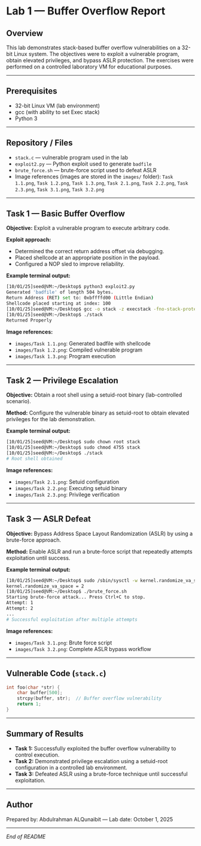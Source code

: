 # Lab 1 — Buffer Overflow Report

## Overview
This lab demonstrates stack-based buffer overflow vulnerabilities on a 32-bit Linux system. The objectives were to exploit a vulnerable program, obtain elevated privileges, and bypass ASLR protection. The exercises were performed on a controlled laboratory VM for educational purposes.

---

## Prerequisites
- 32-bit Linux VM (lab environment)
- gcc (with ability to set Exec stack)
- Python 3

---

## Repository / Files
- `stack.c` — vulnerable program used in the lab
- `exploit2.py` — Python exploit used to generate `badfile`
- `brute_force.sh` — brute-force script used to defeat ASLR
- Image references (images are stored in the `images/` folder): `Task 1.1.png`, `Task 1.2.png`, `Task 1.3.png`, `Task 2.1.png`, `Task 2.2.png`, `Task 2.3.png`, `Task 3.1.png`, `Task 3.2.png`

---

## Task 1 — Basic Buffer Overflow
**Objective:** Exploit a vulnerable program to execute arbitrary code.

**Exploit approach:**
- Determined the correct return address offset via debugging.
- Placed shellcode at an appropriate position in the payload.
- Configured a NOP sled to improve reliability.

**Example terminal output:**
```bash
[10/01/25]seed@VM:~/Desktop$ python3 exploit2.py
Generated 'badfile' of length 504 bytes.
Return Address (RET) set to: 0xbffffd00 (Little Endian)
Shellcode placed starting at index: 100
[10/01/25]seed@VM:~/Desktop$ gcc -o stack -z execstack -fno-stack-protector stack.c
[10/01/25]seed@VM:~/Desktop$ ./stack
Returned Properly
```

**Image references:**
- `images/Task 1.1.png`: Generated badfile with shellcode
- `images/Task 1.2.png`: Compiled vulnerable program
- `images/Task 1.3.png`: Program execution

---

## Task 2 — Privilege Escalation
**Objective:** Obtain a root shell using a setuid-root binary (lab-controlled scenario).

**Method:** Configure the vulnerable binary as setuid-root to obtain elevated privileges for the lab demonstration.

**Example terminal output:**
```bash
[10/01/25]seed@VM:~/Desktop$ sudo chown root stack
[10/01/25]seed@VM:~/Desktop$ sudo chmod 4755 stack
[10/01/25]seed@VM:~/Desktop$ ./stack
# Root shell obtained
```

**Image references:**
- `images/Task 2.1.png`: Setuid configuration
- `images/Task 2.2.png`: Executing setuid binary
- `images/Task 2.3.png`: Privilege verification

---

## Task 3 — ASLR Defeat
**Objective:** Bypass Address Space Layout Randomization (ASLR) by using a brute-force approach.

**Method:** Enable ASLR and run a brute-force script that repeatedly attempts exploitation until success.

**Example terminal output:**
```bash
[10/01/25]seed@VM:~/Desktop$ sudo /sbin/sysctl -w kernel.randomize_va_space=2
kernel.randomize_va_space = 2
[10/01/25]seed@VM:~/Desktop$ ./brute_force.sh
Starting brute-force attack... Press Ctrl+C to stop.
Attempt: 1
Attempt: 2
...
# Successful exploitation after multiple attempts
```

**Image references:**
- `images/Task 3.1.png`: Brute force script
- `images/Task 3.2.png`: Complete ASLR bypass workflow

---

## Vulnerable Code (`stack.c`)
```c
int foo(char *str) {
    char buffer[500];
    strcpy(buffer, str);  // Buffer overflow vulnerability
    return 1;
}
```

---

## Summary of Results
- **Task 1:** Successfully exploited the buffer overflow vulnerability to control execution.
- **Task 2:** Demonstrated privilege escalation using a setuid-root configuration in a controlled lab environment.
- **Task 3:** Defeated ASLR using a brute-force technique until successful exploitation.

---

## Author
Prepared by: Abdulrahman ALQunaibit — Lab date: October 1, 2025

---

*End of README*

